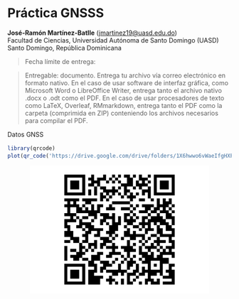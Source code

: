 Práctica GNSSS
================
<b>José-Ramón Martínez-Batlle</b> (<jmartinez19@uasd.edu.do>) <br>
Facultad de Ciencias, Universidad Autónoma de Santo Domingo (UASD) <br>
Santo Domingo, República Dominicana

<!-- Este archivo se genera a partir de otro del mismo nombre con extensión .Rmd. Por favor, edita ese archivo. -->

> Fecha límite de entrega:

> Entregable: documento. Entrega tu archivo vía correo electrónico en
> formato nativo. En el caso de usar software de interfaz gráfica, como
> Microsoft Word o LibreOffice Writer, entrega tanto el archivo nativo
> .docx o .odt como el PDF. En el caso de usar procesadores de texto
> como LaTeX, Overleaf, RMmarkdown, entrega tanto el PDF como la carpeta
> (comprimida en ZIP) conteniendo los archivos necesarios para compilar
> el PDF.

Datos GNSS

``` r
library(qrcode)
plot(qr_code('https://drive.google.com/drive/folders/1X6hwwo6vWaeIfgHXPt0J82X4EFcXFGMP?usp=drive_link'))
```

<img src="practica-06_files/figure-gfm/unnamed-chunk-2-1.png" width="80%" style="display: block; margin: auto;" />

